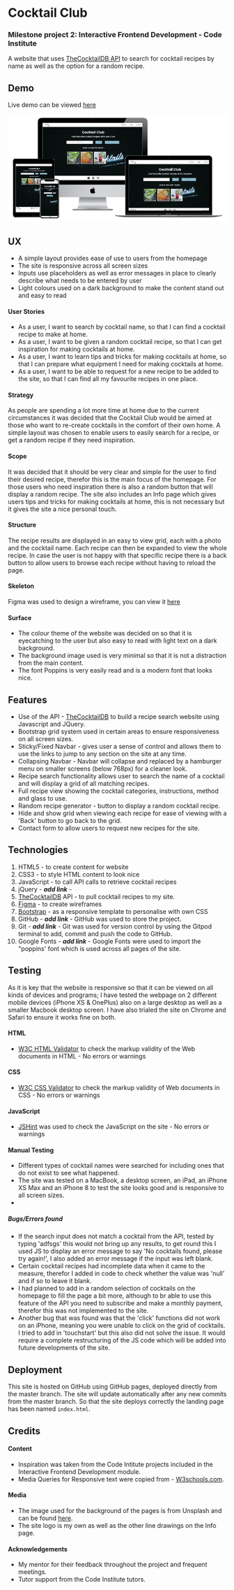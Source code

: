 
# **Cocktail Club**
### **Milestone project 2: Interactive Frontend Development - Code Institute**

A website that uses <a href="https://www.thecocktaildb.com/api.php" target="_blank">TheCocktailDB API</a> to search for cocktail recipes by name as well as the option for a random recipe.

## Demo
Live demo can be viewed <a href="https://fayskerritt.github.io/cocktailclub/" target="_blank">here</a>

![](assets/mockup/mockup.png)

## UX
* A simple layout provides ease of use to users from the homepage
* The site is responsive across all screen sizes
* Inputs use placeholders as well as error messages in place to clearly describe what needs to be entered by user
* Light colours used on a dark background to make the content stand out and easy to read

#### User Stories
* As a user, I want to search by cocktail name, so that I can find a cocktail recipe to make at home.
* As a user, I want to be given a random cocktail recipe, so that I can get inspiration for making cocktails at home.
* As a user, I want to learn tips and tricks for making cocktails at home, so that I can prepare what equipment I need for making cocktails at home.
* As a user, I want to be able to request for a new recipe to be added to the site, so that I can find all my favourite recipes in one place.


#### Strategy
As people are spending a lot more time at home due to the current circumstances it was decided that the Cocktail Club would be aimed at those who want to re-create cocktails in the comfort of their own home. 
A simple layout was chosen to enable users to easily search for a recipe, or get a random recipe if they need inspiration.

#### Scope
It was decided that it should be very clear and simple for the user to find their desired recipe, therefor this is the main focus of the homepage. For those users who need inspiration there is also a random button that will display a random recipe.
The site also includes an Info page which gives users tips and tricks for making cocktails at home, this is not necessary but it gives the site a nice personal touch.

#### Structure
The recipe results are displayed in an easy to view grid, each with a photo and the cocktail name. Each recipe can then be expanded to view the whole recipe. In case the user is not happy with that specific recipe there is a back button to allow users to browse each recipe without having to reload the page.

#### Skeleton
Figma was used to design a wireframe, you can view it <a href="https://www.figma.com/file/RdOmB4ks8GmqkZWuD6E7LU/Milestone-1-wireframe?node-id=212512%3A0" target="_blank">here</a>

#### Surface
* The colour theme of the website was decided on so that it is eyecatching to the user but also easy to read with light text on a dark background. 
* The background image used is very minimal so that it is not a distraction from the main content. 
* The font Poppins is very easily read and is a modern font that looks nice.

## Features
* Use of the API - <a href="https://www.thecocktaildb.com/api.php" target="_blank">TheCocktailDB</a> to build a recipe search website using Javascript and JQuery.
* Bootstrap grid system used in certain areas to ensure responsiveness on all screen sizes.
* Sticky/Fixed Navbar - gives user a sense of control and allows them to use the links to jump to any section on the site at any time.
* Collapsing Navbar - Navbar will collapse and replaced by a hamburger menu on smaller screens (below 768px) for a cleaner look.
* Recipe search functionality allows user to search the name of a cocktail and will display a grid of all matching recipes.
* Full recipe view showing the cocktail categories, instructions, method and glass to use.
* Random recipe generator - button to display a random cocktail recipe.
* Hide and show grid when viewing each recipe for ease of viewing with a 'Back' button to go back to the grid.
* Contact form to allow users to request new recipes for the site.

## Technologies
1. HTML5 - to create content for website
2. CSS3 - to style HTML content to look nice
3. JavaScript - to call API calls to retrieve cocktail recipes
4. jQuery - ***add link*** - 
4. <a href="https://www.thecocktaildb.com/api.php" target="_blank">TheCocktailDB</a> API - to pull cocktail recipes to my site.
5. <a href="https://www.figma.com/file/RdOmB4ks8GmqkZWuD6E7LU/Milestone-1-wireframe?node-id=212512%3A0" target="_blank">Figma</a> - to create wireframes
6. <a href="https://getbootstrap.com/" target="_blank">Bootstrap</a> - as a responsive template to personalise with own CSS
7. GitHub - ***add link*** - GitHub was used to store the project.
8. Git - ***add link*** - Git was used for version control by using the Gitpod terminal to add, commit and push the code to GitHub.
8. Google Fonts - ***add link*** - Google Fonts were used to import the "poppins' font which is used across all pages of the site.

## Testing
As it is key that the website is responsive so that it can be viewed on all kinds of devices and programs;
I have tested the webpage on 2 different mobile devices (iPhone XS & OnePlus) also on a large desktop as well as a smaller Macbook desktop screen. 
I have also trialed the site on Chrome and Safari to ensure it works fine on both.

#### HTML
* <a href="https://validator.w3.org/" target="_blank">W3C HTML Validator</a> to check the markup validity of the Web documents in HTML - No errors or warnings

#### CSS
* <a href="https://jigsaw.w3.org/css-validator/" target="_blank">W3C CSS Validator</a> to check the markup validity of Web documents in CSS - No errors or warnings

#### JavaScript
* <a href="https://jshint.com/" target="_blank">JSHint</a> was used to check the JavaScript on the site - No errors or warnings

#### Manual Testing
* Different types of cocktail names were searched for including ones that do not exist to see what happened.
* The site was tested on a MacBook, a desktop screen, an iPad, an iPhone XS Max and an iPhone 8 to test the site looks good and is responsive to all screen sizes.
* 

##### Bugs/Errors found
* If the search input does not match a cocktail from the API, tested by typing 'adfsgs' this would not bring up any results, to get round this I used JS to display an error message to say 'No cocktails found, please try again!', I also added an error message if the input was left blank.
* Certain cocktail recipes had incomplete data when it came to the measure, therefor I added in code to check whether the value was 'null' and if so to leave it blank.
* I had planned to add in a random selection of cocktails on the homepage to fill the page a bit more, although to br able to use this feature of the API you need to subscribe and make a monthly payment, therefor this was not implemented to the site.
* Another bug that was found was that the 'click' functions did not work on an iPhone, meaning you were unable to click on the grid of cocktails. I tried to add in 'touchstart' but this also did not solve the issue. It would require a complete restructuring of the JS code which will be added into future developments of the site.

## Deployment
This site is hosted on GitHub using GitHub pages, deployed directly from the master branch. The site will update automatically after any new commits from the master branch. 
So that the site deploys correctly the landing page has been named `index.html`.

## Credits
#### Content
* Inspiration was taken from the Code Intitute projects included in the Interactive Frontend Development module.
* Media Queries for Responsive text were copied from - <a href="https://www.w3schools.com/howto/howto_css_responsive_text.asp" target="_blank">W3schools.com</a>.

#### Media
* The image used for the background of the pages is from Unsplash and can be found <a href="https://unsplash.com/photos/FsYZE4ZZKJY" target="_blank">here</a>.
* The site logo is my own as well as the other line drawings on the Info page.

#### Acknowledgements
* My mentor for their feedback throughout the project and frequent meetings.
* Tutor support from the Code Institute tutors.

